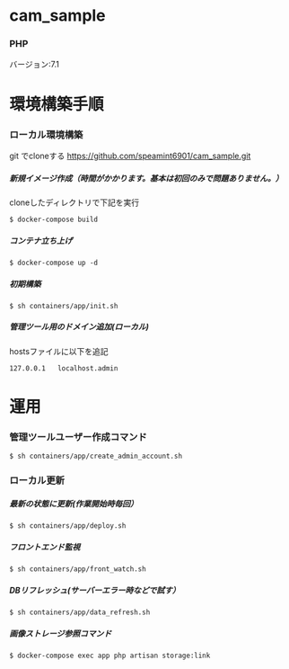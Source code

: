# cam_sample

### PHP

バージョン:7.1

# 環境構築手順

### ローカル環境構築

git でcloneする
https://github.com/speamint6901/cam_sample.git

##### 新規イメージ作成（時間がかかります。基本は初回のみで問題ありません。）  
cloneしたディレクトリで下記を実行
```
$ docker-compose build
```

##### コンテナ立ち上げ  
```
$ docker-compose up -d
```

##### 初期構築
```
$ sh containers/app/init.sh
```

##### 管理ツール用のドメイン追加(ローカル)
hostsファイルに以下を追記
```
127.0.0.1	localhost.admin
```

# 運用

### 管理ツールユーザー作成コマンド
```
$ sh containers/app/create_admin_account.sh
```

### ローカル更新

##### 最新の状態に更新(作業開始時毎回）
```
$ sh containers/app/deploy.sh
```

##### フロントエンド監視
```
$ sh containers/app/front_watch.sh
```

##### DBリフレッシュ(サーバーエラー時などで試す）
```
$ sh containers/app/data_refresh.sh
```

##### 画像ストレージ参照コマンド
```
$ docker-compose exec app php artisan storage:link
```
